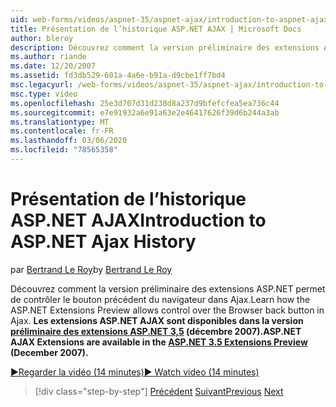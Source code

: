 ```yaml
---
uid: web-forms/videos/aspnet-35/aspnet-ajax/introduction-to-aspnet-ajax-history
title: Présentation de l’historique ASP.NET AJAX | Microsoft Docs
author: bleroy
description: Découvrez comment la version préliminaire des extensions ASP.NET permet de contrôler le bouton précédent du navigateur dans Ajax. Les extensions ASP.NET AJAX sont disponibles dans le ASP.NET 3,5...
ms.author: riande
ms.date: 12/20/2007
ms.assetid: fd3db529-601a-4a6e-b91a-d9cbe1ff7bd4
msc.legacyurl: /web-forms/videos/aspnet-35/aspnet-ajax/introduction-to-aspnet-ajax-history
msc.type: video
ms.openlocfilehash: 25e3d707d31d238d8a237d9bfefcfea5ea736c44
ms.sourcegitcommit: e7e91932a6e91a63e2e46417626f39d6b244a3ab
ms.translationtype: MT
ms.contentlocale: fr-FR
ms.lasthandoff: 03/06/2020
ms.locfileid: "78565358"
---
```

# <a name="introduction-to-aspnet-ajax-history"></a><span data-ttu-id="f046a-104">Présentation de l’historique ASP.NET AJAX</span><span class="sxs-lookup"><span data-stu-id="f046a-104">Introduction to ASP.NET Ajax History</span></span>

<span data-ttu-id="f046a-105">par [Bertrand Le Roy](https://github.com/bleroy)</span><span class="sxs-lookup"><span data-stu-id="f046a-105">by [Bertrand Le Roy](https://github.com/bleroy)</span></span>

<span data-ttu-id="f046a-106">Découvrez comment la version préliminaire des extensions ASP.NET permet de contrôler le bouton précédent du navigateur dans Ajax.</span><span class="sxs-lookup"><span data-stu-id="f046a-106">Learn how the ASP.NET Extensions Preview allows control over the Browser back button in Ajax.</span></span> <span data-ttu-id="f046a-107">**Les extensions ASP.NET AJAX sont disponibles dans la version [préliminaire des extensions ASP.NET 3,5](https://www.asp.net/downloads/35-sp1#find) (décembre 2007).**</span><span class="sxs-lookup"><span data-stu-id="f046a-107">**ASP.NET AJAX Extensions are available in the [ASP.NET 3.5 Extensions Preview](https://www.asp.net/downloads/35-sp1#find) (December 2007).**</span></span>

[<span data-ttu-id="f046a-108">&#9654;Regarder la vidéo (14 minutes)</span><span class="sxs-lookup"><span data-stu-id="f046a-108">&#9654; Watch video (14 minutes)</span></span>](https://channel9.msdn.com/Blogs/ASP-NET-Site-Videos/introduction-to-aspnet-ajax-history)

> [!div class="step-by-step"]
> <span data-ttu-id="f046a-109">[Précédent](adonet-data-services-with-aspnet-ajax-support.md)
> [Suivant](using-script-combining-to-improve-ajax-performance.md)</span><span class="sxs-lookup"><span data-stu-id="f046a-109">[Previous](adonet-data-services-with-aspnet-ajax-support.md)
[Next](using-script-combining-to-improve-ajax-performance.md)</span></span>
